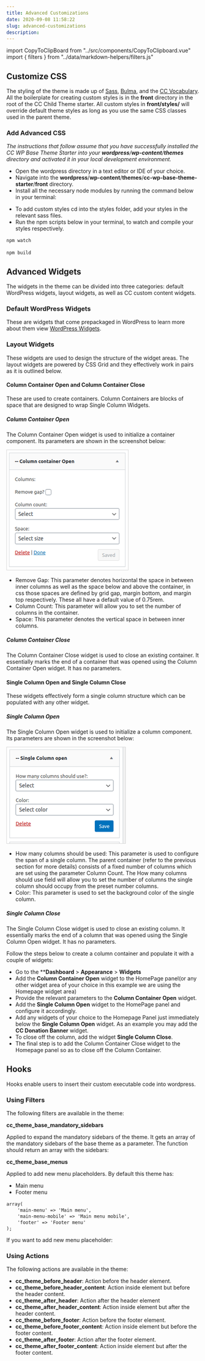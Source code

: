 ```yaml
---
title: Advanced Customizations
date: 2020-09-08 11:58:22
slug: advanced-customizations
description:
---
```

import CopyToClipBoard from "../src/components/CopyToClipboard.vue"
import { filters } from "../data/markdown-helpers/filters.js"

## Customize CSS
The styling of the theme is made up of [Sass](https://sass-lang.com/), [Bulma](https://bulma.io/), and the [CC Vocabulary](https://cc-vocabulary.netlify.app/). All the boilerplate for creating custom styles is in the **front** directory in the root of the CC Child Theme starter. All custom styles in **front/styles/** will override default theme styles as long as you use the same CSS classes used in the parent theme.

### Add Advanced CSS

_The instructions that follow assume that you have successfully installed the CC WP Base Theme Starter into your **wordpress**/**wp-content**/**themes** directory and activated it in your local development environment._

- Open the wordpress directory in a text editor or IDE of your choice.
- Navigate into  the **wordpress**/**wp-content**/**themes**/**cc-wp-base-theme-starter**/**front** directory.
- Install all the necessary node modules by running the command below in your terminal:

<CopyToClipBoard text="npm install"/>

- To add custom styles cd into the styles folder, add your styles in the relevant sass files. 
- Run the npm scripts below in your terminal, to watch and compile your styles respectively.
```
npm watch

npm build
```

## Advanced Widgets

The widgets in the theme can be divided into three categories: default WordPress widgets, layout widgets, as well as CC custom content widgets.

### Default WordPress Widgets 
These are widgets that come prepackaged in WordPress to learn more about them view [WordPress Widgets](https://wordpress.org/support/article/wordpress-widgets/).

### Layout Widgets
These widgets are used to design the structure of the widget areas. The layout widgets are powered by CSS Grid and they effectively work in pairs as it is outlined below.

#### Column Container Open and Column Container Close
These are used to create containers. Column Containers are blocks of space that are designed to wrap Single Column Widgets.
 
##### Column Container Open
The Column Container Open widget is used to initialize a container component.
Its parameters are shown in the screenshot below:

![Open column container widget parameters](../src/assets/content-images/advanced-widgets/open-column.png)

- Remove Gap: This parameter denotes horizontal the space in between inner columns as well as the space below and above the container, in css those spaces are defined by grid gap,  margin bottom, and margin top respectively. These all have a default value of 0.75rem.
- Column Count: This parameter will allow you to set the number of columns in the container.
- Space: This parameter denotes the vertical space in between inner columns.

##### Column Container Close
The Column Container Close widget is used to close an existing container. It essentially marks the end of a container that was opened using the Column Container Open widget. It has no parameters.

#### Single Column Open and Single Column Close
These widgets effectively form a single column structure which can be populated with any other widget. 
 
##### Single Column Open
The Single Column Open widget is used to initialize a column component.
Its parameters are shown in the screenshot below:

![Single column open container widget parameters](../src/assets/content-images/advanced-widgets/single-column-open.png)

- How many columns should be used: This parameter is used to configure the span of a single column. The parent container (refer to the previous section for more details) consists of a fixed number of columns which are set using the parameter Column Count. The How many columns should use field will allow you to set the number of columns the single column should occupy from the preset number columns.
- Color: This parameter is used to set the background color of the single column.

##### Single Column Close
The Single Column Close widget is used to close an existing column. It essentially marks the end of a column that was opened using the Single Column Open widget. It has no parameters.

Follow the steps below to create a column container and populate it with a couple of widgets:

- Go to the ****Dashboard** > **Appearance** > **Widgets**
- Add the **Column Container Open** widget to the HomePage panel(or any other widget area of your choice in this example we are using the Homepage widget area)
- Provide the relevant parameters to the **Column Container Open** widget.
- Add the **Single Column Open** widget to the HomePage panel and configure it accordingly.
- Add any widgets of your choice to the Homepage Panel just immediately below the **Single Column Open** widget. As an example you may add the **CC Donation Banner** widget.
- To close off the column, add the widget **Single Column Close**.
- The final step is to add the Column Container Close widget to the Homepage panel so as to close off the Column Container.


## Hooks

Hooks enable users to insert their custom executable code into wordpress.

### Using Filters

The following filters are available in the theme:

**cc_theme_base_mandatory_sidebars**

Applied to expand the mandatory sidebars of the theme. It gets an array of the mandatory sidebars of the base theme as a parameter. The function should return an array with the sidebars:

<CopyToClipBoard :text="filters.sidebar" />

**cc_theme_base_menus**

Applied to add new menu placeholders. By default this theme has:

- Main menu
- Footer menu

```
array(
    'main-menu' => 'Main menu',
    'main-menu-mobile' => 'Main menu mobile',
    'footer' => 'Footer menu'
);
```
If you want to add new menu placeholder:

<CopyToClipboard :text="filters.placeholder" />

### Using Actions

The following actions are available in the theme:

- **cc_theme_before_header**: Action before the header element.
- **cc_theme_before_header_content**: Action inside element but before the header content.
- **cc_theme_after_header**: Action after the header element
- **cc_theme_after_header_content**: Action inside element but after the header content.
- **cc_theme_before_footer**: Action before the footer element.
- **cc_theme_before_footer_content**: Action inside element but before the footer content.
- **cc_theme_after_footer**:  Action after the footer element.
- **cc_theme_after_footer_content**: Action inside element but after the footer content.
